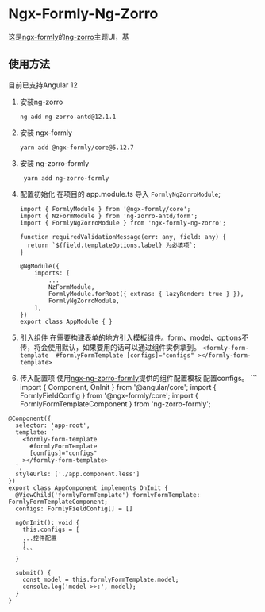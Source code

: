 # Ngx-Formly-Ng-Zorro

这是[ngx-formly](https://github.com/ngx-formly/ngx-formly)的[ng-zorro](https://github.com/NG-ZORRO/ng-zorro-antd)主题UI，基

## 使用方法
  目前已支持Angular 12

1. 安装ng-zorro
    ```
    ng add ng-zorro-antd@12.1.1
    ```
2. 安装 ngx-formly
    ```
    yarn add @ngx-formly/core@5.12.7
    ```
3. 安装 ng-zorro-formly
   ```
    yarn add ng-zorro-formly
   ```
4. 配置初始化
   在项目的 app.module.ts 导入 `FormlyNgZorroModule`;
    ```
    import { FormlyModule } from '@ngx-formly/core';
    import { NzFormModule } from 'ng-zorro-antd/form';
    import { FormlyNgZorroModule } from 'ngx-formly-ng-zorro';

    function requiredValidationMessage(err: any, field: any) {
      return `${field.templateOptions.label} 为必填项`;
    }

    @NgModule({
        imports: [
            ...
            NzFormModule,
            FormlyModule.forRoot({ extras: { lazyRender: true } }),
            FormlyNgZorroModule,
        ],
    })
    export class AppModule { }
    ```

  5. 引入组件
    在需要构建表单的地方引入模板组件。form、model、options不传，将会使用默认，如果要用的话可以通过组件实例拿到。
    ```
    <formly-form-template 
      #formlyFormTemplate
      [configs]="configs"
    ></formly-form-template>
    ```
  6. 传入配置项
    使用[ngx-ng-zorro-formly](https://zzhimin.github.io/ngx-ng-zorro-formly/)提供的组件配置模板 配置configs。
    ```
    import { Component, OnInit } from '@angular/core';
    import { FormlyFieldConfig } from '@ngx-formly/core';
    import { FormlyFormTemplateComponent } from 'ng-zorro-formly';

    @Component({
      selector: 'app-root',
      template: `
        <formly-form-template 
          #formlyFormTemplate
          [configs]="configs"
        ></formly-form-template>
      `,
      styleUrls: ['./app.component.less']
    })
    export class AppComponent implements OnInit {
      @ViewChild('formlyFormTemplate') formlyFormTemplate: FormlyFormTemplateComponent;
      configs: FormlyFieldConfig[] = []

      ngOnInit(): void {
        this.configs = [
        ...控件配置
        ]
        ```
      }

      submit() {
        const model = this.formlyFormTemplate.model;
        console.log('model >>:', model);
      }
    }

